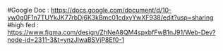 
#Google Doc : https://docs.google.com/document/d/10-yw0g0F1n7TUYkJK77rbDj6K3kBmc01cdxyYwXF938/edit?usp=sharing
#high fed : https://www.figma.com/design/ZhNeA8QM4spxbfFwB1nJ91/Web-Dev?node-id=2311-3&t=ynzJlwaBSVjP8Ef0-1
